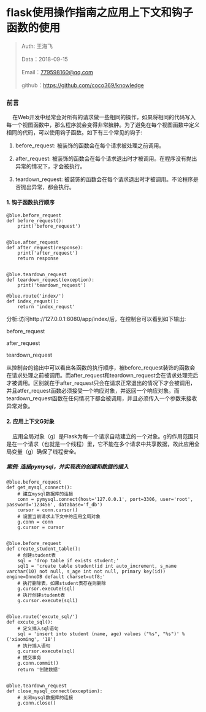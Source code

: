

# flask使用操作指南之应用上下文和钩子函数的使用

>Auth: 王海飞
>
>Data：2018-09-15
>
>Email：779598160@qq.com
>
>github：https://github.com/coco369/knowledge 

### 前言

&nbsp;&nbsp;&nbsp;&nbsp;在Web开发中经常会对所有的请求做一些相同的操作，如果将相同的代码写入每一个视图函数中，那么程序就会变得非常臃肿。为了避免在每个视图函数中定义相同的代码，可以使用钩子函数。如下有三个常见的钩子:

1. before_request: 被装饰的函数会在每个请求被处理之前调用。

2. after_request: 被装饰的函数会在每个请求退出时才被调用。在程序没有抛出异常的情况下，才会被执行。

3. teardown_request: 被装饰的函数会在每个请求退出时才被调用。不论程序是否抛出异常，都会执行。

#### 1. 钩子函数执行顺序

	@blue.before_request
	def before_request():
	    print('before_request')
	
	
	@blue.after_request
	def after_request(response):
	    print('after_request')
	    return response
	
	
	@blue.teardown_request
	def teardown_request(exception):
	    print('teardown_request')
	
	@blue.route('index/')
	def index_requst():
	    return 'index_requst'

分析:访问http://127.0.0.1:8080/app/index/后，在控制台可以看到如下输出:

before_request

after_request

teardown_request

从控制台的输出中可以看出各函数的执行顺序，被before_request装饰的函数会在请求处理之前被调用。而after_request和teardown_request会在请求处理完后才被调用。区别就在于after_request只会在请求正常退出的情况下才会被调用，并且atfer_request函数必须接受一个响应对象，并返回一个响应对象。而teardown_request函数在任何情况下都会被调用，并且必须传入一个参数来接收异常对象。


#### 2. 应用上下文G对象

&nbsp;&nbsp;&nbsp;&nbsp;应用全局对象（g）是Flask为每一个请求自动建立的一个对象。g的作用范围只是在一个请求（也就是一个线程）里，它不能在多个请求中共享数据，故此应用全局变量（g）确保了线程安全。


##### 案例: 连接pymysql，并实现表的创建和数据的插入

	@blue.before_request
	def get_mysql_connect():
	    # 建立mysql数据库的连接
	    conn = pymysql.connect(host='127.0.0.1', port=3306, user='root', password='123456', database='f_db')
	    cursor = conn.cursor()
	    # 设置当前请求上下文中的应用全局对象
	    g.conn = conn
	    g.cursor = cursor
	
	
	@blue.before_request
	def create_student_table():
	    # 创建student表
	    sql = 'drop table if exists student;'
	    sql1 = 'create table student(id int auto_increment, s_name varchar(10) not null, s_age int not null, primary key(id)) engine=InnoDB default charset=utf8;'
	    # 执行删除表，如果student表存在则删除
	    g.cursor.execute(sql)
	    # 执行创建student表
	    g.cursor.execute(sql1)
	
	
	@blue.route('excute_sql/')
	def excute_sql():
	    # 定义插入sql语句
	    sql = 'insert into student (name, age) values ("%s", "%s")' % ('xiaoming', '18')
	    # 执行插入语句
	    g.cursor.execute(sql)
	    # 提交事务
	    g.conn.commit()
	    return '创建数据'
	
	
	@blue.teardown_request
	def close_mysql_connect(exception):
	    # 关闭mysql数据库的连接
	    g.conn.close()
	
